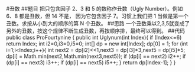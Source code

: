 #丑数
##题目
把只包含因子 2、3 和 5 的数称作丑数（Ugly Number）。例如 6、8 都是丑数，但 14 不是，
因为它包含因子 7。习惯上我们把 1 当做是第一个丑数。求按从小到大的顺序的第 N 个丑数。
##思路
一个丑数乘以2,3,5就变成了另外的丑数，按这个规律不断生成丑数，再按顺序排，最终可以得到。
##代码
    public class ProFourtynine {
        public int Uglynum(int Index){
            if (Index<=6)
                return Index;
            int i2=0,i3=0,i5=0;
            int[] dp = new int[Index];
            dp[0] = 1;
            for (int i=1;i<Index;i++){
                int next2 = dp[i2]<<1,next3 = dp[i3]*3,next5 = dp[i5]*5;
                dp[i] = Math.min(next2,Math.min(next3,next5));
                if (dp[i] == next2)
                    i2++;
                if (dp[i] == next3)
                    i3++;
                if (dp[i] == next5)
                    i5++;
            }
            return dp[Index-1];
        }
    }